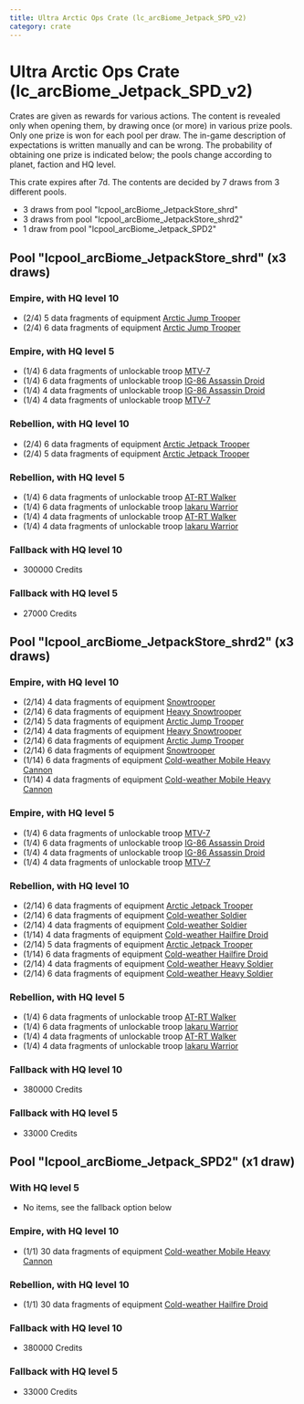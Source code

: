 ```yaml
---
title: Ultra Arctic Ops Crate (lc_arcBiome_Jetpack_SPD_v2)
category: crate
---
```


# Ultra Arctic Ops Crate (lc_arcBiome_Jetpack_SPD_v2)

Crates are given as rewards for various actions. The content is revealed only when opening them, by drawing once (or more) in various prize pools. Only one prize is won for each pool per draw. The in-game description of expectations is written manually and can be wrong. The probability of obtaining one prize is indicated below; the pools change according to planet, faction and HQ level.

This crate expires after 7d. The contents are decided by 7 draws from 3 different pools.
  * 3 draws from pool "lcpool_arcBiome_JetpackStore_shrd"
  * 3 draws from pool "lcpool_arcBiome_JetpackStore_shrd2"
  * 1 draw from pool "lcpool_arcBiome_Jetpack_SPD2"

## Pool "lcpool_arcBiome_JetpackStore_shrd" (x3 draws)

### Empire, with HQ level 10

  * (2/4) 5 data fragments of equipment [Arctic Jump Trooper](eqpEmpireSnowJumpTrooper)
  * (2/4) 6 data fragments of equipment [Arctic Jump Trooper](eqpEmpireSnowJumpTrooper)

### Empire, with HQ level 5

  * (1/4) 6 data fragments of unlockable troop [MTV-7](MTV7)
  * (1/4) 6 data fragments of unlockable troop [IG-86 Assassin Droid](IG86Droid)
  * (1/4) 4 data fragments of unlockable troop [IG-86 Assassin Droid](IG86Droid)
  * (1/4) 4 data fragments of unlockable troop [MTV-7](MTV7)

### Rebellion, with HQ level 10

  * (2/4) 6 data fragments of equipment [Arctic Jetpack Trooper](eqpRebelEchoBaseJetpackTrooper)
  * (2/4) 5 data fragments of equipment [Arctic Jetpack Trooper](eqpRebelEchoBaseJetpackTrooper)

### Rebellion, with HQ level 5

  * (1/4) 6 data fragments of unlockable troop [AT-RT Walker](ATRT)
  * (1/4) 6 data fragments of unlockable troop [Iakaru Warrior](IakaruWarrior)
  * (1/4) 4 data fragments of unlockable troop [AT-RT Walker](ATRT)
  * (1/4) 4 data fragments of unlockable troop [Iakaru Warrior](IakaruWarrior)

### Fallback with HQ level 10

  * 300000 Credits

### Fallback with HQ level 5

  * 27000 Credits

## Pool "lcpool_arcBiome_JetpackStore_shrd2" (x3 draws)

### Empire, with HQ level 10

  * (2/14) 4 data fragments of equipment [Snowtrooper](eqpEmpireSnowtrooper)
  * (2/14) 6 data fragments of equipment [Heavy Snowtrooper](eqpEmpireHeavySnowtrooper)
  * (2/14) 5 data fragments of equipment [Arctic Jump Trooper](eqpEmpireSnowJumpTrooper)
  * (2/14) 4 data fragments of equipment [Heavy Snowtrooper](eqpEmpireHeavySnowtrooper)
  * (2/14) 6 data fragments of equipment [Arctic Jump Trooper](eqpEmpireSnowJumpTrooper)
  * (2/14) 6 data fragments of equipment [Snowtrooper](eqpEmpireSnowtrooper)
  * (1/14) 6 data fragments of equipment [Cold-weather Mobile Heavy Cannon](eqpEmpireArcticMHC)
  * (1/14) 4 data fragments of equipment [Cold-weather Mobile Heavy Cannon](eqpEmpireArcticMHC)

### Empire, with HQ level 5

  * (1/4) 6 data fragments of unlockable troop [MTV-7](MTV7)
  * (1/4) 6 data fragments of unlockable troop [IG-86 Assassin Droid](IG86Droid)
  * (1/4) 4 data fragments of unlockable troop [IG-86 Assassin Droid](IG86Droid)
  * (1/4) 4 data fragments of unlockable troop [MTV-7](MTV7)

### Rebellion, with HQ level 10

  * (2/14) 6 data fragments of equipment [Arctic Jetpack Trooper](eqpRebelEchoBaseJetpackTrooper)
  * (2/14) 6 data fragments of equipment [Cold-weather Soldier](eqpRebelEchoBaseSoldier)
  * (2/14) 4 data fragments of equipment [Cold-weather Soldier](eqpRebelEchoBaseSoldier)
  * (1/14) 4 data fragments of equipment [Cold-weather Hailfire Droid](eqpRebelArcticHailfire)
  * (2/14) 5 data fragments of equipment [Arctic Jetpack Trooper](eqpRebelEchoBaseJetpackTrooper)
  * (1/14) 6 data fragments of equipment [Cold-weather Hailfire Droid](eqpRebelArcticHailfire)
  * (2/14) 4 data fragments of equipment [Cold-weather Heavy Soldier](eqpRebelEchoBaseHeavySoldier)
  * (2/14) 6 data fragments of equipment [Cold-weather Heavy Soldier](eqpRebelEchoBaseHeavySoldier)

### Rebellion, with HQ level 5

  * (1/4) 6 data fragments of unlockable troop [AT-RT Walker](ATRT)
  * (1/4) 6 data fragments of unlockable troop [Iakaru Warrior](IakaruWarrior)
  * (1/4) 4 data fragments of unlockable troop [AT-RT Walker](ATRT)
  * (1/4) 4 data fragments of unlockable troop [Iakaru Warrior](IakaruWarrior)

### Fallback with HQ level 10

  * 380000 Credits

### Fallback with HQ level 5

  * 33000 Credits

## Pool "lcpool_arcBiome_Jetpack_SPD2" (x1 draw)

### With HQ level 5

  * No items, see the fallback option below

### Empire, with HQ level 10

  * (1/1) 30 data fragments of equipment [Cold-weather Mobile Heavy Cannon](eqpEmpireArcticMHC)

### Rebellion, with HQ level 10

  * (1/1) 30 data fragments of equipment [Cold-weather Hailfire Droid](eqpRebelArcticHailfire)

### Fallback with HQ level 10

  * 380000 Credits

### Fallback with HQ level 5

  * 33000 Credits